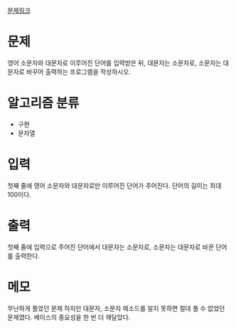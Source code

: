 [문제링크](https://www.acmicpc.net/problem/2744)

# 문제
영어 소문자와 대문자로 이루어진 단어를 입력받은 뒤, 대문자는 소문자로, 소문자는 대문자로 바꾸어 출력하는 프로그램을 작성하시오.

# 알고리즘 분류
+ 구현
+ 문자열

# 입력
첫째 줄에 영어 소문자와 대문자로만 이루어진 단어가 주어진다. 단어의 길이는 최대 100이다.

# 출력
첫째 줄에 입력으로 주어진 단어에서 대문자는 소문자로, 소문자는 대문자로 바꾼 단어를 출력한다.

# 메모
무난하게 풀었던 문제
하지만 대문자, 소문자 메소드를 알지 못하면 절대 풀 수 없었던 문제였다.
베이스의 중요성을 한 번 더 깨달았다.
